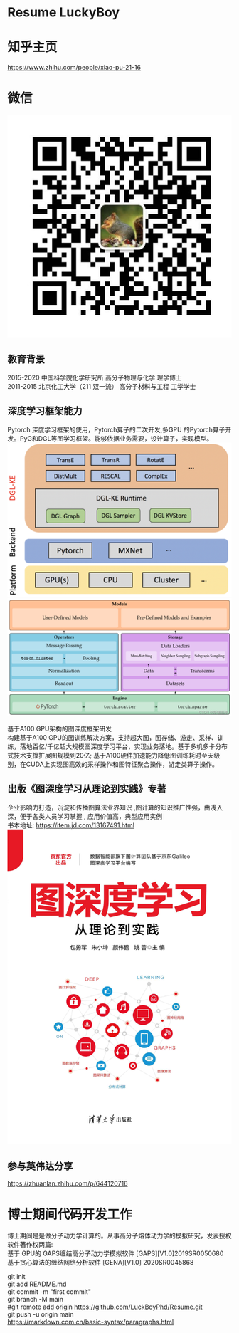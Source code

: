 # Resume LuckyBoy
# 知乎主页
https://www.zhihu.com/people/xiao-pu-21-16  <br>
# 微信
![微信](/assets/img/wechat.jpg "WeChat")

## 教育背景
2015-2020  中国科学院化学研究所     高分子物理与化学  理学博士 <br>
2011-2015  北京化工大学（211 双一流） 高分子材料与工程 工学学士 </p>

## 深度学习框架能力
Pytorch 深度学习框架的使用，Pytorch算子的二次开发,多GPU 的Pytorch算子开发。PyG和DGL等图学习框架。能够依据业务需要，设计算子，实现模型。<br>
![DGL架构](/assets/img/DGL架构.png "DGL架构")
![PyG架构](/assets/img/PyG架构.png "PyG架构")


基于A100 GPU架构的图深度框架研发<br>
构建基于A100 GPU的图训练解决方案，支持超大图，图存储、游走、采样、训练，落地百亿/千亿超大规模图深度学习平台，实现业务落地。基于多机多卡分布式技术支撑扩展图规模到20亿; 基于A100硬件加速能力降低图训练耗时至天级别，在CUDA上实现图高效的采样操作和图特征聚合操作，游走类算子操作。<br>
## 出版《图深度学习从理论到实践》专著

企业影响力打造，沉淀和传播图算法业界知识 ,图计算的知识推广性强，由浅入深，便于各类人员学习掌握 , 应用价值高，典型应用实例 <br>
书本地址: https://item.jd.com/13167491.html <br>
![图书地址](/assets/img/图深度学习.jpg "图深度学习从理论到实践")


## 参与英伟达分享
https://zhuanlan.zhihu.com/p/644120716 <br>

# 博士期间代码开发工作
博士期间是是做分子动力学计算的。从事高分子熔体动力学的模拟研究，发表授权软件著作权两篇: <br>
基于 GPU的 GAPS缠结高分子动力学模拟软件 [GAPS][V1.0]2019SR0050680 <br>
基于贪心算法的缠结网络分析软件 [GENA][V1.0] 2020SR0045868  <br>




git init  <br>
git add README.md  <br>
git commit -m "first commit" <br>
git branch -M main <br>
#git remote add origin https://github.com/LuckBoyPhd/Resume.git <br>
git push -u origin main <br>
https://markdown.com.cn/basic-syntax/paragraphs.html  <br>